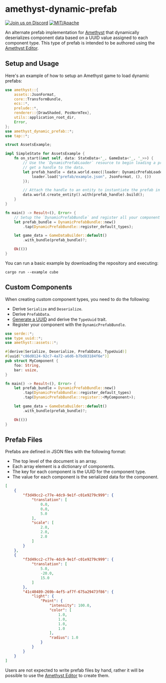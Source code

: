 # amethyst-dynamic-prefab

[![Join us on Discord](https://img.shields.io/discord/425678876929163284.svg?logo=discord)](https://discord.gg/GnP5Whs)
[![MIT/Apache](https://img.shields.io/badge/license-MIT%2FApache-blue.svg)](COPYING.txt)

An alternate prefab implementation for [Amethyst] that dynamically deserializes
component data based on a UUID value assigned to each component type. This type
of prefab is intended to be authored using the [Amethyst Editor].

## Setup and Usage

Here's an example of how to setup an Amethyst game to load dynamic prefabs:

```rust
use amethyst::{
    assets::JsonFormat,
    core::TransformBundle,
    ecs::*,
    prelude::*,
    renderer::{DrawShaded, PosNormTex},
    utils::application_root_dir,
    Error,
};
use amethyst_dynamic_prefab::*;
use tap::*;

struct AssetsExample;

impl SimpleState for AssetsExample {
    fn on_start(&mut self, data: StateData<'_, GameData<'_, '_>>) {
        // Use the `DynamicPrefabLoader` resource to begin loading a prefab and
        // get a handle to the data.
        let prefab_handle = data.world.exec(|loader: DynamicPrefabLoader<'_>| {
            loader.load("prefab/example.json", JsonFormat, (), ())
        });

        // Attach the handle to an entity to instantiate the prefab in the world.
        data.world.create_entity().with(prefab_handle).build();
    }
}

fn main() -> Result<(), Error> {
    // Setup the `DynamicPrefabBundle` and register all your component types.
    let prefab_bundle = DynamicPrefabBundle::new()
        .tap(DynamicPrefabBundle::register_default_types);

    let game_data = GameDataBuilder::default()
        .with_bundle(prefab_bundle)?;

    Ok(())
}
```

You can run a basic example by downloading the repository and executing:

```
cargo run --example cube
```

## Custom Components

When creating custom component types, you need to do the following:

* Derive `Serialize` and `Deserialize`.
* Derive `PrefabData`.
* [Generate a UUID](https://www.uuidgenerator.net) and derive the `TypeUuid` trait.
* Register your component with the `DynamicPrefabBundle`.

```rust
use serde::*;
use type_uuid::*;
use amethyst::assets::*;

#[derive(Serialize, Deserialize, PrefabData, TypeUuid)]
#[uuid("c86d0124-92c7-4a72-a6d6-b7bd83184f6e")]
pub struct MyComponent {
    foo: String,
    bar: usize,
}

fn main() -> Result<(), Error> {
    let prefab_bundle = DynamicPrefabBundle::new()
        .tap(DynamicPrefabBundle::register_default_types)
        .tap(DynamicPrefabBundle::register::<MyComponent>);

    let game_data = GameDataBuilder::default()
        .with_bundle(prefab_bundle)?;

    Ok(())
}
```

## Prefab Files

Prefabs are defined in JSON files with the following format:

* The top level of the document is an array.
* Each array element is a dictionary of components.
* The key for each component is the UUID for the component type.
* The value for each component is the serialized data for the component.

```json
[
    {
        "f3d49cc2-c77e-4dc9-9e1f-c01e9279c999": {
            "translation": [
                0.0,
                0.0,
                5.0
            ],
            "scale": [
                2.0,
                2.0,
                2.0
            ]
        }
    },
    {
        "f3d49cc2-c77e-4dc9-9e1f-c01e9279c999": {
            "translation": [
                5.0,
                -20.0,
                15.0
            ]
        },
        "41c40489-269b-4ef5-af7f-675a29473f86": {
            "light": {
                "Point": {
                    "intensity": 100.0,
                    "color": [
                        1.0,
                        1.0,
                        1.0,
                        1.0
                    ],
                    "radius": 1.0
                }
            }
        }
    }
]
```

Users are not expected to write prefab files by hand, rather it will be possible
to use the [Amethyst Editor] to create them.

[Amethyst]: https://www.amethyst.rs/
[Amethyst Editor]: https://github.com/amethyst/amethyst-editor
